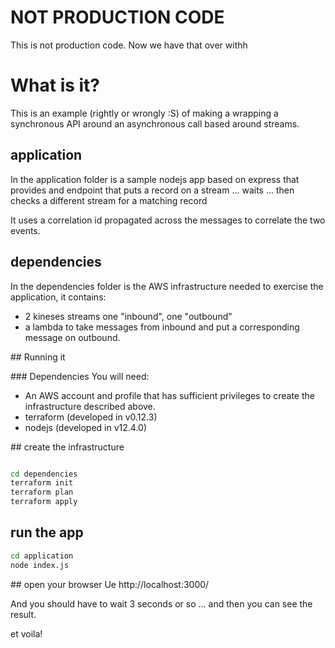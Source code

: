 # NOT PRODUCTION CODE
This is not production code. Now we have that over withh

# What is it?
This is an example (rightly or wrongly :S) of making a wrapping a synchronous API around an asynchronous call based around streams.

## application
In the application folder is a sample nodejs app based on express that provides and endpoint that puts a record on a stream ... waits ... then checks a different stream for a matching record

It uses a correlation id propagated across the messages to correlate the two events.

## dependencies
In the dependencies folder is the AWS infrastructure needed to exercise the application, it contains:

- 2 kineses streams one "inbound", one "outbound"
- a lambda to take messages from inbound and put a corresponding message on outbound.

## Running it

### Dependencies
You will need:

- An AWS account and profile that has sufficient privileges to create the infrastructure described above.
- terraform (developed in v0.12.3)
- nodejs (developed in v12.4.0)

## create the infrastructure

```bash

cd dependencies
terraform init
terraform plan
terraform apply
```

## run the app
```bash
cd application
node index.js
```

## open your browser
Ue http://localhost:3000/

And you should have to wait 3 seconds or so ... and then you can see the result.

et voila!